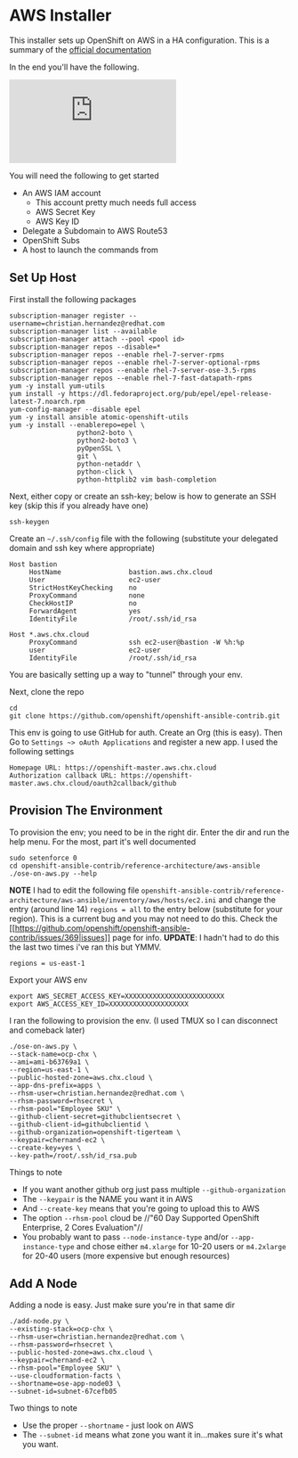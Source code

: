# AWS Installer

This installer sets up OpenShift on AWS in a HA configuration. This is a summary of the [official documentation](https://access.redhat.com/documentation/en-us/reference_architectures/2017/html-single/deploying_and_managing_openshift_container_platform_3.6_on_amazon_web_services/)

In the end you'll have the following.

![aws refarch overview](https://dokuwiki-chx-ocp.1d35.starter-us-east-1.openshiftapps.com/lib/exe/fetch.php?w=1000&tok=e07aad&media=ose-on-aws-architecture.jpg)

You will need the following to get started
  * An AWS IAM account
    * This account pretty much needs full access
    * AWS Secret Key
    * AWS Key ID
  * Delegate a Subdomain to AWS Route53
  * OpenShift Subs
  * A host to launch the commands from

## Set Up Host

First install the following packages

```
subscription-manager register --username=christian.hernandez@redhat.com
subscription-manager list --available
subscription-manager attach --pool <pool id>
subscription-manager repos --disable=*
subscription-manager repos --enable rhel-7-server-rpms
subscription-manager repos --enable rhel-7-server-optional-rpms
subscription-manager repos --enable rhel-7-server-ose-3.5-rpms
subscription-manager repos --enable rhel-7-fast-datapath-rpms
yum -y install yum-utils
yum install -y https://dl.fedoraproject.org/pub/epel/epel-release-latest-7.noarch.rpm
yum-config-manager --disable epel
yum -y install ansible atomic-openshift-utils
yum -y install --enablerepo=epel \
                 python2-boto \
                 python2-boto3 \
                 pyOpenSSL \
                 git \
                 python-netaddr \
                 python-click \
                 python-httplib2 vim bash-completion
```

Next, either copy or create an ssh-key; below is how to generate an SSH key (skip this if you already have one)

```
ssh-keygen
```

Create an `~/.ssh/config` file with the following (substitute your delegated domain and ssh key where appropriate)

```
Host bastion
     HostName                 bastion.aws.chx.cloud
     User                     ec2-user
     StrictHostKeyChecking    no
     ProxyCommand             none
     CheckHostIP              no
     ForwardAgent             yes
     IdentityFile             /root/.ssh/id_rsa

Host *.aws.chx.cloud
     ProxyCommand             ssh ec2-user@bastion -W %h:%p
     user                     ec2-user
     IdentityFile             /root/.ssh/id_rsa
```

You are basically setting up a way to "tunnel" through your env.

Next, clone the repo

```
cd
git clone https://github.com/openshift/openshift-ansible-contrib.git
```

This env is going to use GitHub for auth. Create an Org (this is easy). Then Go to `Settings ~> oAuth Applications` and register a new app. I used the following settings

```
Homepage URL: https://openshift-master.aws.chx.cloud
Authorization callback URL: https://openshift-master.aws.chx.cloud/oauth2callback/github
```


## Provision The Environment

To provision the env; you need to be in the right dir. Enter the dir and run the help menu. For the most, part it's well documented

```
sudo setenforce 0
cd openshift-ansible-contrib/reference-architecture/aws-ansible
./ose-on-aws.py --help
```

**NOTE**
I had to edit the following file `openshift-ansible-contrib/reference-architecture/aws-ansible/inventory/aws/hosts/ec2.ini` and change the entry (around line 14) `regions = all` to the entry below (substitute for your region). This is a current bug and you may not need to do this. Check the [[https://github.com/openshift/openshift-ansible-contrib/issues/369|issues]] page for info. __UPDATE__: I hadn't had to do this the last two times i've ran this but YMMV.

```
regions = us-east-1
```

Export your AWS env
```
export AWS_SECRET_ACCESS_KEY=XXXXXXXXXXXXXXXXXXXXXXXXX
export AWS_ACCESS_KEY_ID=XXXXXXXXXXXXXXXXXXXX
```

I ran the following to provision the env. (I used TMUX so I can disconnect and comeback later)

```
./ose-on-aws.py \
--stack-name=ocp-chx \
--ami=ami-b63769a1 \
--region=us-east-1 \
--public-hosted-zone=aws.chx.cloud \
--app-dns-prefix=apps \
--rhsm-user=christian.hernandez@redhat.com \
--rhsm-password=rhsecret \
--rhsm-pool="Employee SKU" \ 
--github-client-secret=githubclientsecret \
--github-client-id=githubclientid \
--github-organization=openshift-tigerteam \
--keypair=chernand-ec2 \
--create-key=yes \
--key-path=/root/.ssh/id_rsa.pub
```

Things to note

  * If you want another github org just pass multiple `--github-organization`
  * The `--keypair` is the NAME you want it in AWS
  * And `--create-key` means that you're going to upload this to AWS
  * The option `--rhsm-pool` cloud be //"60 Day Supported OpenShift Enterprise, 2 Cores Evaluation"//
  * You probably want to pass `--node-instance-type` and/or `--app-instance-type` and chose either `m4.xlarge` for 10-20 users or `m4.2xlarge` for 20-40 users (more expensive but enough resources)

## Add A Node

Adding a node is easy. Just make sure you're in that same dir

```
./add-node.py \
--existing-stack=ocp-chx \
--rhsm-user=christian.hernandez@redhat.com \
--rhsm-password=rhsecret \
--public-hosted-zone=aws.chx.cloud \
--keypair=chernand-ec2 \
--rhsm-pool="Employee SKU" \
--use-cloudformation-facts \
--shortname=ose-app-node03 \
--subnet-id=subnet-67cefb05 
```

Two things to note
  * Use the proper `--shortname` - just look on AWS
  * The `--subnet-id` means what zone you want it in...makes sure it's what you want.

